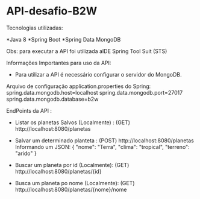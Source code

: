 # API-desafio-B2W
Tecnologias utilizadas:

*Java 8
*Spring Boot
*Spring Data MongoDB

Obs: para executar a API foi utilizada aIDE Spring Tool Suit (STS)



Informações Importantes para uso da API:
- Para utilizar a API é necessário configurar o servidor do MongoDB.

Arquivo de configuração application.properties do Spring:
spring.data.mongodb.host=localhost
spring.data.mongodb.port=27017
spring.data.mongodb.database=b2w

EndPoints da API :
- Listar os planetas Salvos (Localmente) : (GET) http://localhost:8080/planetas 
- Salvar um determinado planteta : (POST) http://localhost:8080/planetas
    Informando um JSON:
     {
        "nome": "Terra",
        "clima": "tropical",
        "terreno": "arido"
    }
  
- Buscar um planeta por id (Localmente): (GET) http://localhost:8080/planetas/{id}
- Busca um planeta po nome (Localmente): (GET) http://localhost:8080/planetas/{nome}/nome


